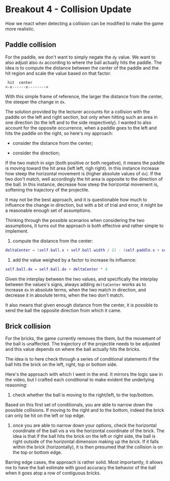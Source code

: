 # Breakout 4 - Collision Update

How we react when detecting a collision can be modified to make the game more realistic.

## Paddle collision

For the paddle, we don't want to simply negate the `dy` value. We want to also adjust also `dx` according to where the ball actually hits the paddle. The idea is to compute the distance between the center of the paddle and the hit region and scale the value based on that factor.

```text
 hit  center
<-x------x-------->
```

With this simple frame of reference, the larger the distance from the center, the steeper the change in `dx`.

The solution provided by the lecturer accounts for a collision with the paddle on the left and right section, but only when hitting such an area in one direction (to the left and to the side respectively). I wanted to also account for the opposite occurrence, when a paddle goes to the left and hits the paddle on the right, so here's my approach:

- consider the distance from the center;

- consider the direction;

If the two match in sign (both positive or both negative), it means the paddle is moving toward the hit area (left left, righ right). In this instance increase how steep the horizontal movement is (higher absolute values of `dx`). If the two don't match, well accordingly the hit area is opposite to the direction of the ball. In this instance, decrease how steep the horizontal movement is, softening the trajectory of the projectile.

It may not be the best approach, and it is questionable how much to influence the change in direction, but with a bit of trial and error, it might be a reasonable enough set of assumptions.

Thinking through the possible scenarios when considering the two assumptions, it turns out the approach is both effective and rather simple to implement.

1. compute the distance from the center:

```lua
deltaCenter = (self.ball.x + self.ball.width / 2) - (self.paddle.x + self.paddle.width / 2)
```

1. add the value weighed by a factor to increase its influence:

```lua
self.ball.dx = self.ball.dx + deltaCenter * 4
```

Given the interplay between the two values, and specifically the interplay between the values's signs, always adding `deltaCenter` works as to increase `dx` in absolute terms, when the two match in direction, and decrease it in absolute terms, when the two don't match.

It also means that given enough distance from the center, it is possible to send the ball the opposite direction from which it came.

## Brick collision

For the bricks, the game currently removes the them, but the movement of the ball is unaffected. The trajectory of the projectile needs to be adjusted and this value depends on where the ball actually hits the bricks.

The idea is to here check through a series of conditional statements if the ball hits the brick on the left, right, top or bottom side.

Here's the approach with which I went in the end. It mirrors the logic saw in the video, but I crafted each conditional to make evident the underlying reasoning:

1. check whether the ball is moving to the right/left, to the top/bottom.

Based on this first set of conditionals, you are able to narrow down the possible collisions. If moving to the right and to the bottom, indeed the brick can only be hit on the left or top edge.

1. once you are able to narrow down your options, check the horizontal coordinate of the ball vis a vis the horizontal coordinate of the brick. The idea is that if the ball hits the brick on the left or right side, the ball is right outside of the horizontal dimension making up the brick. If it falls within the brick (horizontally), it is then presumed that the collision is on the top or bottom edge.

Barring edge cases, the approach is rather solid. Most importantly, it allows me to have the ball estimate with good accuracy the behavior of the ball when it goes atop a row of contiguous bricks.
